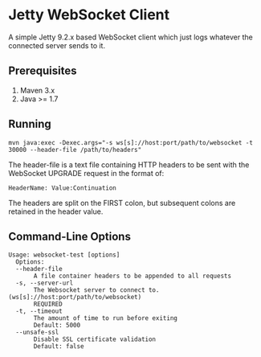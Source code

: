 Jetty WebSocket Client
======================

A simple Jetty 9.2.x based WebSocket client which just logs whatever the 
connected server sends to it.

Prerequisites
-------------

1. Maven 3.x
1. Java >= 1.7

Running
-------

    mvn java:exec -Dexec.args="-s ws[s]://host:port/path/to/websocket -t 30000 --header-file /path/to/headers"

The header-file is a text file containing HTTP headers to be sent with the 
WebSocket UPGRADE request in the format of:

    HeaderName: Value:Continuation

The headers are split on the FIRST colon, but subsequent colons are retained
in the header value.

Command-Line Options
--------------------
    Usage: websocket-test [options]
      Options:
      --header-file
           A file container headers to be appended to all requests
      -s, --server-url 
           The Websocket server to connect to. (ws[s]://host:port/path/to/websocket)
           REQUIRED
      -t, --timeout
           The amount of time to run before exiting
           Default: 5000
      --unsafe-ssl
           Disable SSL certificate validation
           Default: false
